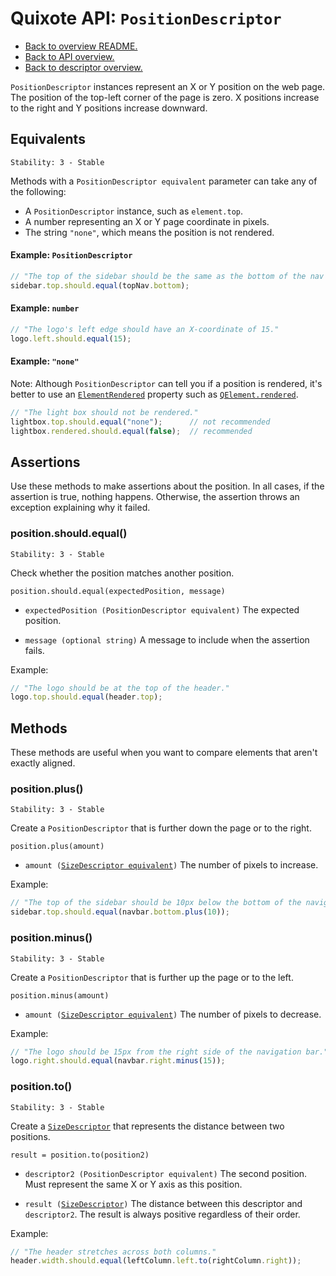 # Quixote API: `PositionDescriptor`

* [Back to overview README.](../README.md)
* [Back to API overview.](api.md)
* [Back to descriptor overview.](descriptors.md)

`PositionDescriptor` instances represent an X or Y position on the web page. The position of the top-left corner of the page is zero. X positions increase to the right and Y positions increase downward.


## Equivalents

```
Stability: 3 - Stable
```

Methods with a `PositionDescriptor equivalent` parameter can take any of the following:

* A `PositionDescriptor` instance, such as `element.top`.
* A number representing an X or Y page coordinate in pixels.
* The string `"none"`, which means the position is not rendered.

#### Example: `PositionDescriptor`

```javascript
// "The top of the sidebar should be the same as the bottom of the nav bar."
sidebar.top.should.equal(topNav.bottom);
```

#### Example: `number`

```javascript
// "The logo's left edge should have an X-coordinate of 15."
logo.left.should.equal(15);
```

#### Example: `"none"`

Note: Although `PositionDescriptor` can tell you if a position is rendered, it's better to use an [`ElementRendered`](ElementRendered.md) property such as [`QElement.rendered`](QElement.md#element-rendering).

```javascript
// "The light box should not be rendered."
lightbox.top.should.equal("none");      // not recommended
lightbox.rendered.should.equal(false);  // recommended
```


## Assertions

Use these methods to make assertions about the position. In all cases, if the assertion is true, nothing happens. Otherwise, the assertion throws an exception explaining why it failed.


### position.should.equal()

```
Stability: 3 - Stable
```

Check whether the position matches another position.

`position.should.equal(expectedPosition, message)`

* `expectedPosition (PositionDescriptor equivalent)` The expected position.

* `message (optional string)` A message to include when the assertion fails.

Example:

```javascript
// "The logo should be at the top of the header."
logo.top.should.equal(header.top);
```


## Methods

These methods are useful when you want to compare elements that aren't exactly aligned.


### position.plus()

```
Stability: 3 - Stable
```

Create a `PositionDescriptor` that is further down the page or to the right.

`position.plus(amount)`

* `amount (`[`SizeDescriptor equivalent`](SizeDescriptor.md)`)` The number of pixels to increase.

Example:

```javascript
// "The top of the sidebar should be 10px below the bottom of the navigation bar."
sidebar.top.should.equal(navbar.bottom.plus(10));
```


### position.minus()

```
Stability: 3 - Stable
```

Create a `PositionDescriptor` that is further up the page or to the left.

`position.minus(amount)`

* `amount (`[`SizeDescriptor equivalent`](SizeDescriptor.md)`)` The number of pixels to decrease.

Example:

```javascript
// "The logo should be 15px from the right side of the navigation bar."
logo.right.should.equal(navbar.right.minus(15));
```


### position.to()

```
Stability: 3 - Stable
```

Create a [`SizeDescriptor`](SizeDescriptor.md) that represents the distance between two positions.

`result = position.to(position2)`

* `descriptor2 (PositionDescriptor equivalent)` The second position. Must represent the same X or Y axis as this position.

* `result (`[`SizeDescriptor`](SizeDescriptor.md)`)` The distance between this descriptor and `descriptor2`. The result is always positive regardless of their order.

Example:

```javascript
// "The header stretches across both columns."
header.width.should.equal(leftColumn.left.to(rightColumn.right));
```
